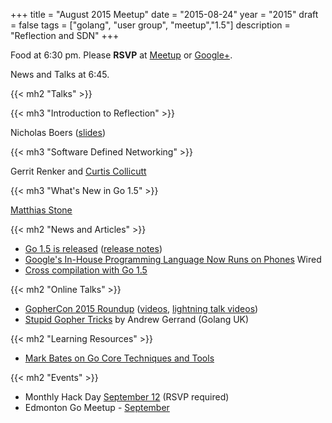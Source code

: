 +++
title = "August 2015 Meetup"
date = "2015-08-24"
year = "2015"
draft = false
tags = ["golang", "user group", "meetup","1.5"]
description = "Reflection and SDN"
+++

Food at 6:30 pm. Please **RSVP** at [Meetup](https://www.meetup.com/startupedmonton/events/qfwsfhytlbgc/) or [Google+](https://plus.google.com/events/cs7d4s4gmhl1m16l5u9j8bc32po?authkey=CIbzubDU-oul2AE).

News and Talks at 6:45.

{{< mh2 "Talks" >}}

{{< mh3 "Introduction to Reflection" >}}

Nicholas Boers ([slides](https://talks.godoc.org/github.com/edmontongo/presentations/2015-08/reflection/reflect-talk.slide))

{{< mh3 "Software Defined Networking" >}}

Gerrit Renker and [Curtis Collicutt](https://twitter.com/ccollicutt)

{{< mh3 "What's New in Go 1.5" >}}

[Matthias Stone](https://twitter.com/MatthiasStone)

{{< mh2 "News and Articles" >}}

- [Go 1.5 is released](https://blog.golang.org/go1.5) ([release notes](https://golang.org/doc/go1.5))
- [Google's In-House Programming Language Now Runs on Phones](http://www.wired.com/2015/08/googles-house-programming-language-now-runs-phones/) Wired
- [Cross compilation with Go 1.5](https://dave.cheney.net/2015/08/22/cross-compilation-with-go-1-5)

{{< mh2 "Online Talks" >}}

- [GopherCon 2015 Roundup](https://blog.golang.org/gophercon2015) ([videos](https://www.youtube.com/playlist?list=PL2ntRZ1ySWBf-_z-gHCOR2N156Nw930Hm), [lightning talk videos](https://www.youtube.com/playlist?list=PL2ntRZ1ySWBeHqlHM8DmvS8axgbrpvF9b))
- [Stupid Gopher Tricks](https://talks.golang.org/2015/tricks.slide#1) by Andrew Gerrand (Golang UK)

{{< mh2 "Learning Resources" >}}

- [Mark Bates on Go Core Techniques and Tools](http://shop.oreilly.com/product/0636920044482.do)

{{< mh2 "Events" >}}

- Monthly Hack Day [September 12](https://www.meetup.com/startupedmonton/events/223221622/) (RSVP required)
- Edmonton Go Meetup - [September](/meetup/2015-09/)
